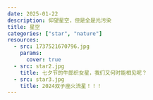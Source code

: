 ```yaml
---
date: 2025-01-22
description: 仰望星空，但是全是光污染
title: 星空
categories: ["star", "nature"]
resources:
  - src: 1737521670796.jpg
    params:
      cover: true
  - src: star2.jpg
    title: 七夕节的牛郎织女星，我们又何时能相见呢？
  - src: star3.jpg
    title: 2024双子座火流星！！！
---
```

